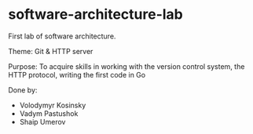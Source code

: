 # software-architecture-lab

First lab of software architecture.

Theme: Git & HTTP server

Purpose: To acquire skills in working with the version control system, the HTTP protocol,
writing the first code in Go

Done by:
<ul><li>Volodymyr Kosinsky</li>
<li>Vadym Pastushok</li>
<li>Shaip Umerov</li></ul>